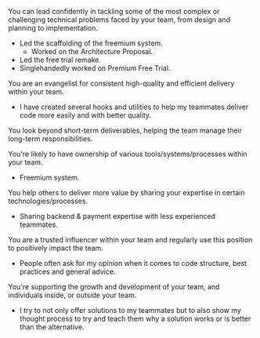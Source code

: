 You can lead confidently in tackling some of the most complex or challenging technical problems faced by your team, from design and planning to implementation.
- Led the scaffolding of the freemium system.
	- Worked on the Architecture Proposal.
- Led the free trial remake.
- Singlehandedly worked on Premium Free Trial. 

You are an evangelist for consistent high-quality and efficient delivery within your team.
- I have created several hooks and utilities to help my teammates deliver code more easily and with better quality.

You look beyond short-term deliverables, helping the team manage their long-term responsibilities.

You're likely to have ownership of various tools/systems/processes within your team.
- Freemium system.

You help others to deliver more value by sharing your expertise in certain technologies/processes.
- Sharing backend & payment expertise with less experienced teammates.

You are a trusted influencer within your team and regularly use this position to positively impact the team.
- People often ask for my opinion when it comes to code structure, best practices and general advice.

You're supporting the growth and development of your team, and individuals inside, or outside your team.
- I try to not only offer solutions to my teammates but to also show my thought process to try and teach them why a solution works or is better than the alternative.